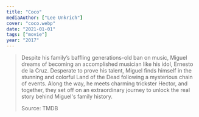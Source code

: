 ```yaml
---
title: "Coco"
mediaAuthor: ["Lee Unkrich"]
cover: "coco.webp"
date: "2021-01-01"
tags: ["movie"]
year: "2017"
---
```


> Despite his family’s baffling generations-old ban on music, Miguel dreams of becoming an accomplished musician like his idol, Ernesto de la Cruz. Desperate to prove his talent, Miguel finds himself in the stunning and colorful Land of the Dead following a mysterious chain of events. Along the way, he meets charming trickster Hector, and together, they set off on an extraordinary journey to unlock the real story behind Miguel's family history.
>
> Source: TMDB
